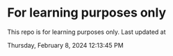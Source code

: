 # For learning purposes only
This repo is for learning purposes only.
Last updated at

Thursday, February 8, 2024 12:13:45 PM

